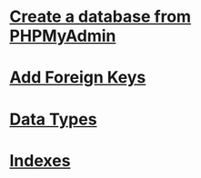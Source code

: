 # [Create a database from PHPMyAdmin](https://openclassrooms.com/en/courses/4191736-design-a-database-with-uml/4213141-create-a-database)
# [Add Foreign Keys](https://openclassrooms.com/en/courses/4191736-design-a-database-with-uml/4280651-understand-foreign-key-constraints)
# [Data Types](https://openclassrooms.com/en/courses/4191736-design-a-database-with-uml/4258381-learn-data-types)
# [Indexes](https://openclassrooms.com/en/courses/4191736-design-a-database-with-uml/4258511-dive-into-indexes)
